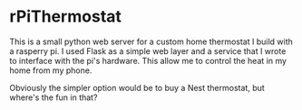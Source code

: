 # rPiThermostat
This is a small python web server for a custom home thermostat I build with a rasperry pi. I used Flask as a simple web layer and a service that I wrote to interface with the pi's hardware. This allow me to control the heat in my home from my phone.

Obviously the simpler option would be to buy a Nest thermostat, but where's the fun in that?
